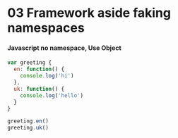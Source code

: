 # 03 Framework aside faking namespaces

#### Javascript no namespace, Use Object

```javascript
var greeting {
  en: function() {
    console.log('hi')
  },
  uk: function() {
    console.log('hello')
  }
}

greeting.en()
greeting.uk()
```